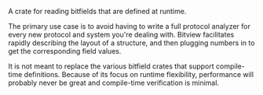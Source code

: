A crate for reading bitfields that are defined at runtime.

The primary use case is to avoid having to write a full protocol analyzer for every new protocol and system you're dealing with. Bitview facilitates rapidly describing the layout of a structure, and then plugging numbers in to get the corresponding field values.

It is not meant to replace the various bitfield crates that support compile-time definitions. Because of its focus on runtime flexibility, performance will probably never be great and compile-time verification is minimal.
